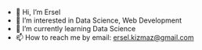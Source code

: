 - 👋 Hi, I’m Ersel
- 👀 I’m interested in Data Science, Web Development
- 🌱 I’m currently learning Data Science
- 📫 How to reach me by email: ersel.kizmaz@gmail.com

<!---
mrkizmaz/mrkizmaz is a ✨ special ✨ repository because its `README.md` (this file) appears on your GitHub profile.
You can click the Preview link to take a look at your changes. - 💞️ I’m looking to collaborate on ...
--->
